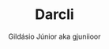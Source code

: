 ---
title: Darcli
github: https://github.com/gjuniioor/darcli
demo: https://gjuniioor.github.io/darcli/
author: Gildásio Júnior aka gjuniioor
ssg:
  - Jekyll
cms:
  - No Cms
---